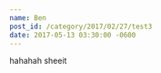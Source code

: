 ```yaml
---
name: Ben
post_id: /category/2017/02/27/test3
date: 2017-05-13 03:30:00 -0600
---
```

hahahah sheeit
